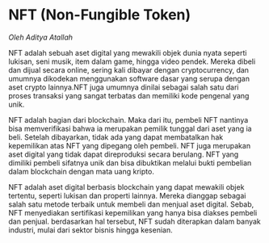 # NFT (Non-Fungible Token)

_Oleh Aditya Atallah_

NFT adalah sebuah aset digital yang mewakili objek dunia nyata seperti lukisan, seni musik, item dalam game, hingga video pendek. Mereka dibeli dan dijual secara online, sering kali dibayar dengan cryptocurrency, dan umumnya dikodekan menggunakan software dasar yang serupa dengan aset crypto lainnya.NFT juga umumnya dinilai sebagai salah satu dari proses transaksi yang sangat terbatas dan memiliki kode pengenal yang unik.

NFT adalah bagian dari blockchain. Maka dari itu, pembeli NFT nantinya bisa memverifikasi bahwa ia merupakan pemilik tunggal dari aset yang ia beli. Setelah dibayarkan, tidak ada yang dapat membatalkan hak kepemilikan atas NFT yang dipegang oleh pembeli. NFT juga merupakan aset digital yang tidak dapat direproduksi secara berulang. NFT yang dimiliki pembeli sifatnya unik dan bisa dibuktikan melalui bukti pembelian dalam blockchain dengan mata uang kripto.

NFT adalah aset digital berbasis blockchain yang dapat mewakili objek tertentu, seperti lukisan dan properti lainnya. Mereka dianggap sebagai salah satu metode terbaik untuk membeli dan menjual aset digital. Sebab, NFT menyediakan sertifikasi kepemilikan yang hanya bisa diakses pembeli dan penjual. berdasarkan hal tersebut, NFT sudah diterapkan dalam banyak industri, mulai dari sektor bisnis hingga kesenian.
